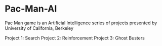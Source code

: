 # Pac-Man-AI

Pac Man game is an Artificial Intelligence series of projects presented by University of California, Berkeley

Project 1: Search 
Project 2: Reinforcement
Project 3: Ghost Busters

